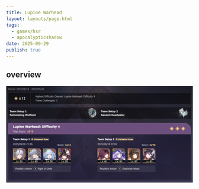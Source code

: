 ```yaml
---
title: Lupine Warhead
layout: layouts/page.html
tags:
  - games/hsr
  - apocalypticshadow
date: 2025-09-29
publish: true
---
```

## overview
![Apocalyptic Shadow](./photos/09-25_shadow.png)